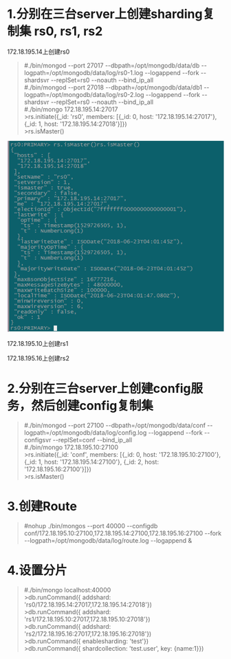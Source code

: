 # 1.分别在三台server上创建sharding复制集 rs0, rs1, rs2 
172.18.195.14上创建rs0
>#./bin/mongod --port 27017 --dbpath=/opt/mongodb/data/db --logpath=/opt/mongodb/data/log/rs0-1.log --logappend --fork --shardsvr --replSet=rs0 --noauth --bind_ip_all  
>#./bin/mongod --port 27018 --dbpath=/opt/mongodb/data/db1 --logpath=/opt/mongodb/data/log/rs0-2.log --logappend --fork --shardsvr --replSet=rs0 --noauth --bind_ip_all  
>#./bin/mongo 172.18.195.14:27017  
> \>rs.initiate({_id: 'rs0', members: [{_id: 0, host: '172.18.195.14:27017'}, {_id: 1, host: '172.18.195.14:27018'}]})  
> \>rs.isMaster()  

![image](https://github.com/greatsharp/VMWare-ESXi-Cent-OS-/blob/master/images/mongodb%E5%88%9B%E5%BB%BA%E5%A4%8D%E5%88%B6%E9%9B%86.png)

172.18.195.10上创建rs1

172.18.195.16上创建rs2

# 2.分别在三台server上创建config服务，然后创建config复制集
>#./bin/mongod --port 27100 --dbpath=/opt/mongodb/data/conf --logpath=/opt/mongodb/data/log/config.log --logappend --fork --configsvr --replSet=conf --bind_ip_all  
>#./bin/mongo 172.18.195.10:27100  
> \>rs.initiate({_id: 'conf', members: [{_id: 0, host: '172.18.195.10:27100'}, {_id: 1, host: '172.18.195.14:27100'}, {_id: 2, host: '172.18.195.16:27100'}]})  
> \>rs.isMaster()

# 3.创建Route
>#nohup ./bin/mongos --port 40000 --configdb conf/172.18.195.10:27100,172.18.195.14:27100,172.18.195.16:27100 --fork --logpath=/opt/mongodb/data/log/route.log --logappend &  


# 4.设置分片  
>#./bin/mongo localhost:40000  
> \>db.runCommand({ addshard: 'rs0/172.18.195.14:27017,172.18.195.14:27018'})  
> \>db.runCommand({ addshard: 'rs1/172.18.195.10:27017,172.18.195.10:27018'})  
> \>db.runCommand({ addshard: 'rs2/172.18.195.16:27017,172.18.195.16:27018'})  
> \>db.runCommand({ enablesharding: 'test'})  
> \>db.runCommand({ shardcollection: 'test.user', key: {name:1}})
